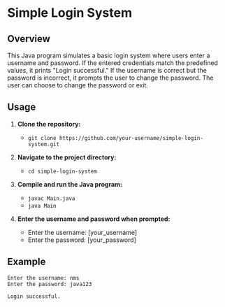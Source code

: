 # Simple Login System

## Overview
This Java program simulates a basic login system where users enter a username and password. If the entered credentials match the predefined values, it prints "Login successful." If the username is correct but the password is incorrect, it prompts the user to change the password. The user can choose to change the password or exit.

## Usage
1. **Clone the repository:**
   - `git clone https://github.com/your-username/simple-login-system.git`

2. **Navigate to the project directory:**
   - `cd simple-login-system`

3. **Compile and run the Java program:**
   - `javac Main.java`
   - `java Main`

4. **Enter the username and password when prompted:**
   - Enter the username: [your_username]
   - Enter the password: [your_password]

## Example
```plaintext
Enter the username: nms
Enter the password: java123

Login successful.
